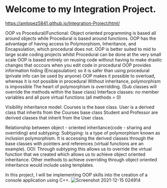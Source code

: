 # Welcome to my Integration Project.

https://amlopez5841.github.io/Integration-Project/html/

OOP vs Procedural/Functional:
Object oriented programming is based all around objects while Procedural is based around functions.
OOP has the advantage of having access to Polymorphism, Inheritance, and Encapsulation, which procedural does not.
OOP is better suited to mid to large scale coding projects whilst Procedural can be done at the very small scale
OOP is based entirely on reusing code without having to make drastic changes that occcurs when you edit code in procedural
OOP provides information hiding (Encapsulation) so it is safer than using procedural (private info can be used by anyone)
OOP makes it possible to overload, whereas it is not possible in procedural
Without inheritance, polymorphism is impossible
The heart of polymorphism is overridding. (Sub classes will override the methods within the base class)
Interface classes: no member variables and all pure virtual functions (all methods = 0)

Visibility inheritance model: Courses is the base class. User is a derived class that inherits from the Courses base class Student and Professor are derived classes that inherit from the User class.

Relationship between object - oriented inheritance(code - sharing and overriding) and subtyping:
Subtyping: is a type of polymorphism known as inclusion polymorphism. It is accessing the derived classes through the base classes with pointers and references (virtual functions are an example).
OOI: Through subtyping this allows us to override the virtual function that we created which allows us to achieve object oriented inheritance.
Other methods to achieve overriding through object oriented inheritance would include using templates.

In this project, I will be implementing OOP skills into the creation of a console application using C++. 
![Screenshot 2021-12-15 024914](https://user-images.githubusercontent.com/74120068/146145123-5cc1038d-061c-4d2f-95cb-9041c02668c3.png)
